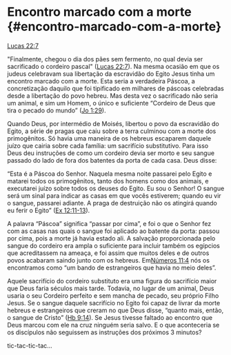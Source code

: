 # **Encontro marcado com a morte** {#encontro-marcado-com-a-morte}

[Lucas 22:7](http://bibliaonline.com.br/acf/lc/22/7)

&quot;Finalmente, chegou o dia dos pães sem fermento, no qual devia ser sacrificado o cordeiro pascal&quot; ([Lucas 22:7](http://bibliaonline.com.br/acf/lc/22/7)). Na mesma ocasião em que os judeus celebravam sua libertação da escravidão do Egito Jesus tinha um encontro marcado com a morte. Esta seria a verdadeira Páscoa, a concretização daquilo que foi tipificado em milhares de páscoas celebradas desde a libertação do povo hebreu. Mas desta vez o sacrificado não seria um animal, e sim um Homem, o único e suficiente “Cordeiro de Deus que tira o pecado do mundo” ([Jo 1:29](http://bibliaonline.com.br/acf/jo/1/29)).

Quando Deus, por intermédio de Moisés, libertou o povo da escravidão do Egito, a série de pragas que caiu sobre a terra culminou com a morte dos primogênitos. Só havia uma maneira de os hebreus escaparem daquele juízo que cairia sobre cada família: um sacrifício substitutivo. Para isso Deus deu instruções de como um cordeiro devia ser morto e seu sangue passado do lado de fora dos batentes da porta de cada casa. Deus disse:

“Esta é a Páscoa do Senhor. Naquela mesma noite passarei pelo Egito e matarei todos os primogênitos, tanto dos homens como dos animais, e executarei juízo sobre todos os deuses do Egito. Eu sou o Senhor! O sangue será um sinal para indicar as casas em que vocês estiverem; quando eu vir o sangue, passarei adiante. A praga de destruição não os atingirá quando eu ferir o Egito” ([Ex 12:11-13](http://bibliaonline.com.br/acf/ex/12/11-13)).

A palavra “Páscoa” significa “passar por cima”, e foi o que o Senhor fez com as casas nas quais o sangue foi aplicado ao batente da porta: passou por cima, pois a morte já havia estado ali. A salvação proporcionada pelo sangue do cordeiro era ampla o suficiente para incluir também os egípcios que acreditassem na ameaça, e foi assim que muitos deles e de outros povos acabaram saindo junto com os hebreus. Em[Números 11:4](http://bibliaonline.com.br/acf/nm/11/4) nós os encontramos como “um bando de estrangeiros que havia no meio deles”.

Aquele sacrifício do cordeiro substituto era uma figura do sacrifício maior que Deus faria séculos mais tarde. Todavia, no lugar de um animal, Deus usaria o seu Cordeiro perfeito e sem mancha de pecado, seu próprio Filho Jesus. Se o sangue daquele sacrifício no Egito foi capaz de livrar da morte hebreus e estrangeiros que creram no que Deus disse, “quanto mais, então, o sangue de Cristo” ([Hb 9:14](http://bibliaonline.com.br/acf/hb/9/14)). Se Jesus tivesse faltado ao encontro que Deus marcou com ele na cruz ninguém seria salvo. E o que aconteceria se os discípulos não seguissem as instruções dos próximos 3 minutos?

tic-tac-tic-tac...
